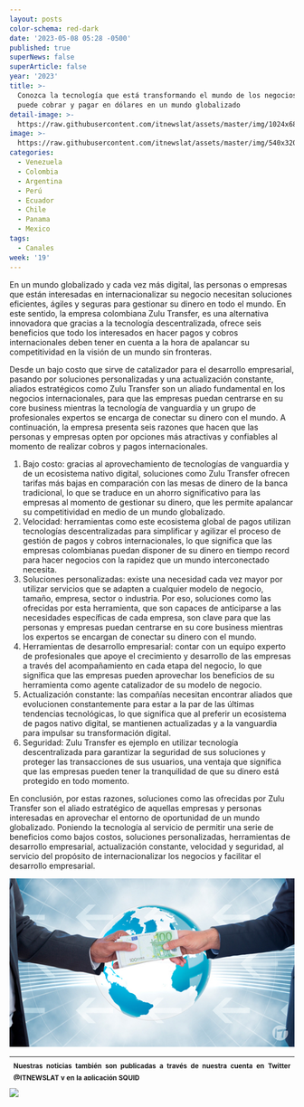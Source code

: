 ```yaml
---
layout: posts
color-schema: red-dark
date: '2023-05-08 05:28 -0500'
published: true
superNews: false
superArticle: false
year: '2023'
title: >-
  Conozca la tecnología que está transformando el mundo de los negocios: así
  puede cobrar y pagar en dólares en un mundo globalizado
detail-image: >-
  https://raw.githubusercontent.com/itnewslat/assets/master/img/1024x680/pago-mundial-g.jpg
image: >-
  https://raw.githubusercontent.com/itnewslat/assets/master/img/540x320/pago-mundial-p.jpg
categories:
  - Venezuela
  - Colombia
  - Argentina
  - Perú
  - Ecuador
  - Chile
  - Panama
  - Mexico
tags:
  - Canales
week: '19'
---
```

En un mundo globalizado y cada vez más digital, las personas o empresas que están interesadas en internacionalizar su negocio necesitan soluciones eficientes, ágiles y seguras para gestionar su dinero en todo el mundo. En este sentido, la empresa colombiana Zulu Transfer, es una alternativa innovadora que gracias a la tecnología descentralizada, ofrece seis beneficios que todo los interesados en hacer pagos y cobros internacionales deben tener en cuenta a la hora de apalancar su competitividad en la visión de un mundo sin fronteras.

Desde un bajo costo que sirve de catalizador para el desarrollo empresarial, pasando por soluciones personalizadas y una actualización constante, aliados estratégicos como Zulu Transfer son un aliado fundamental en los negocios internacionales, para que las empresas puedan centrarse en su core business mientras la tecnología de vanguardia y un grupo de profesionales expertos se encarga de conectar su dinero con el mundo. A continuación, la empresa presenta seis razones que hacen que las personas y empresas opten por opciones más atractivas y confiables al momento de realizar cobros y pagos internacionales.
 
1. Bajo costo: gracias al aprovechamiento de tecnologías de vanguardia y de un ecosistema nativo digital, soluciones como Zulu Transfer ofrecen tarifas más bajas en comparación con las mesas de dinero de la banca tradicional, lo que se traduce en un ahorro significativo para las empresas al momento de gestionar su dinero, que les permite apalancar su competitividad en medio de un mundo globalizado.
1. Velocidad: herramientas como este ecosistema global de pagos utilizan tecnologías descentralizadas para simplificar y agilizar el proceso de gestión de pagos y cobros internacionales, lo que significa que las empresas colombianas puedan disponer de su dinero en tiempo record para hacer negocios con la rapidez que un mundo interconectado necesita.
1. Soluciones personalizadas: existe una necesidad cada vez mayor por utilizar servicios que se adapten a cualquier modelo de negocio, tamaño, empresa, sector o industria. Por eso, soluciones como las ofrecidas  por esta herramienta, que son capaces de anticiparse a las necesidades específicas de cada empresa, son clave para que las personas y empresas  puedan centrarse en su core business mientras los expertos se encargan de conectar su dinero con el mundo.
1. Herramientas de desarrollo empresarial: contar con un equipo experto de profesionales que apoye el crecimiento y desarrollo de las empresas a través del acompañamiento en cada etapa del negocio, lo que significa que las empresas pueden aprovechar los beneficios de su herramienta como agente catalizador de su modelo de negocio.
1. Actualización constante: las compañías necesitan encontrar aliados que evolucionen constantemente para estar a la par de las últimas tendencias tecnológicas, lo que significa que al preferir un ecosistema de pagos nativo digital, se mantienen actualizadas y a la vanguardia para impulsar su transformación digital.
1. Seguridad: Zulu Transfer es ejemplo en  utilizar tecnología descentralizada para garantizar la seguridad de sus soluciones y proteger las transacciones de sus usuarios, una ventaja que significa que las empresas pueden tener la tranquilidad de que su dinero está protegido en todo momento.

 
En conclusión, por estas razones, soluciones como las ofrecidas por Zulu Transfer son el aliado estratégico de aquellas empresas y personas interesadas en aprovechar el entorno de oportunidad de un mundo globalizado. Poniendo la tecnología al servicio de permitir una serie de beneficios como bajos costos, soluciones personalizadas, herramientas de desarrollo empresarial, actualización constante, velocidad y seguridad, al servicio del propósito de internacionalizar los negocios y facilitar el desarrollo empresarial.

![](https://raw.githubusercontent.com/itnewslat/assets/master/img/540x320/pago-mundial-p.jpg)

<table style="height: 42px;" width="569">
<tbody>
<tr>
<td style="text-align: justify;"><sub><strong>Nuestras noticias también son publicadas a través de nuestra cuenta en Twitter <a href="https://twitter.com/itnewslat?lang=es">@ITNEWSLAT</a> y en la aplicación <a href="https://squidapp.co/en/">SQUID</a></strong></sub></td>
</tr>
</tbody>
</table>
<img src="https://tracker.metricool.com/c3po.jpg?hash=56f88a41e39ab42c063cc51676587a04"/>